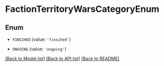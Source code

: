 # FactionTerritoryWarsCategoryEnum


## Enum

* `FINSIHED` (value: `'finsihed'`)

* `ONGOING` (value: `'ongoing'`)

[[Back to Model list]](../README.md#documentation-for-models) [[Back to API list]](../README.md#documentation-for-api-endpoints) [[Back to README]](../README.md)



